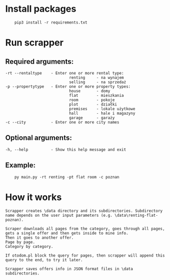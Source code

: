 # Install packages
```console
    pip3 install -r requirements.txt
```
# Run scrapper
    
## Required arguments:
  
    -rt --rentaltype    - Enter one or more rental type:
                                renting     - na wynajem
                                selling     - na sprzedaż
    -p --propertytype   - Enter one or more property types: 
                                house       - domy
                                flat        - mieszkania
                                room        - pokoje
                                plot        - działki
                                premises    - lokale użytkowe
                                hall        - hale i magazyny
                                garage      - garaży
    -c --city           - Enter one or more city names
    
## Optional arguments:

    -h, --help          - Show this help message and exit

## Example: 
```console
    py main.py -rt renting -pt flat room -c poznan
```
# How it works

    Scrapper creates \data directory and its subdirectories. Subdirectory name depends on the user input parameters (e.g. \data\renting-flat-poznan).

    Scraper downloads all pages from the category, goes through all pages, gets a single offer and then gets inside to mine info. 
    Then it goes to another offer.
    Page by page.
    Category by category.

    If otodom.pl block the query for pages, then scrapper will append this query to the end, to try it later.
    
    Scrapper saves offers info in JSON format files in \data subdirectories.
